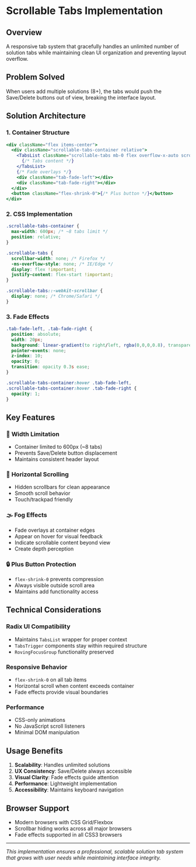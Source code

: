 # Scrollable Tabs Implementation

## Overview
A responsive tab system that gracefully handles an unlimited number of solution tabs while maintaining clean UI organization and preventing layout overflow.

## Problem Solved
When users add multiple solutions (8+), the tabs would push the Save/Delete buttons out of view, breaking the interface layout.

## Solution Architecture

### 1. Container Structure
```jsx
<div className="flex items-center">
  <div className="scrollable-tabs-container relative">
    <TabsList className="scrollable-tabs mb-0 flex overflow-x-auto scrollbar-hide">
      {/* Tabs content */}
    </TabsList>
    {/* Fade overlays */}
    <div className="tab-fade-left"></div>
    <div className="tab-fade-right"></div>
  </div>
  <button className="flex-shrink-0">{/* Plus button */}</button>
</div>
```

### 2. CSS Implementation
```css
.scrollable-tabs-container {
  max-width: 600px; /* ~8 tabs limit */
  position: relative;
}

.scrollable-tabs {
  scrollbar-width: none; /* Firefox */
  -ms-overflow-style: none; /* IE/Edge */
  display: flex !important;
  justify-content: flex-start !important;
}

.scrollable-tabs::-webkit-scrollbar {
  display: none; /* Chrome/Safari */
}
```

### 3. Fade Effects
```css
.tab-fade-left, .tab-fade-right {
  position: absolute;
  width: 20px;
  background: linear-gradient(to right/left, rgba(0,0,0,0.8), transparent);
  pointer-events: none;
  z-index: 10;
  opacity: 0;
  transition: opacity 0.3s ease;
}

.scrollable-tabs-container:hover .tab-fade-left,
.scrollable-tabs-container:hover .tab-fade-right {
  opacity: 1;
}
```

## Key Features

### 🎯 **Width Limitation**
- Container limited to 600px (~8 tabs)
- Prevents Save/Delete button displacement
- Maintains consistent header layout

### 📜 **Horizontal Scrolling**
- Hidden scrollbars for clean appearance
- Smooth scroll behavior
- Touch/trackpad friendly

### 🌫️ **Fog Effects**
- Fade overlays at container edges
- Appear on hover for visual feedback
- Indicate scrollable content beyond view
- Create depth perception

### 🔒 **Plus Button Protection**
- `flex-shrink-0` prevents compression
- Always visible outside scroll area
- Maintains add functionality access

## Technical Considerations

### Radix UI Compatibility
- Maintains `TabsList` wrapper for proper context
- `TabsTrigger` components stay within required structure
- `RovingFocusGroup` functionality preserved

### Responsive Behavior
- `flex-shrink-0` on all tab items
- Horizontal scroll when content exceeds container
- Fade effects provide visual boundaries

### Performance
- CSS-only animations
- No JavaScript scroll listeners
- Minimal DOM manipulation

## Usage Benefits

1. **Scalability**: Handles unlimited solutions
2. **UX Consistency**: Save/Delete always accessible
3. **Visual Clarity**: Fade effects guide attention
4. **Performance**: Lightweight implementation
5. **Accessibility**: Maintains keyboard navigation

## Browser Support
- Modern browsers with CSS Grid/Flexbox
- Scrollbar hiding works across all major browsers
- Fade effects supported in all CSS3 browsers

---

*This implementation ensures a professional, scalable solution tab system that grows with user needs while maintaining interface integrity.*



